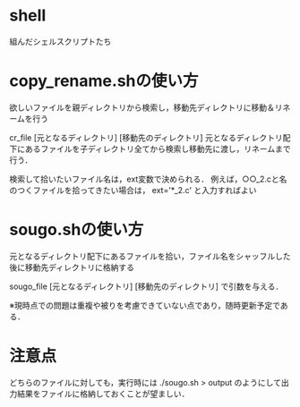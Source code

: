shell
=====

組んだシェルスクリプトたち

copy_rename.shの使い方
==

欲しいファイルを親ディレクトリから検索し，移動先ディレクトリに移動＆リネームを行う

cr_file [元となるディレクトリ] [移動先のディレクトリ]
元となるディレクトリ配下にあるファイルを子ディレクトリ全てから検索し移動先に渡し，リネームまで行う．

検索して拾いたいファイル名は，ext変数で決められる．
例えば，○○_2.cと名のつくファイルを拾ってきたい場合は，
ext='*_2.c'
と入力すればよい


sougo.shの使い方
==

元となるディレクトリ配下にあるファイルを拾い，ファイル名をシャッフルした後に移動先ディレクトリに格納する

sougo_file [元となるディレクトリ] [移動先のディレクトリ]
で引数を与える．

※現時点での問題は重複や被りを考慮できていない点であり，随時更新予定である．


注意点
==
どちらのファイルに対しても，実行時には
./sougo.sh > output
のようにして出力結果をファイルに格納しておくことが望ましい．
